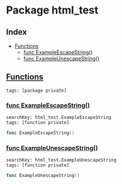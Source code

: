 # Package html_test

## Index

* [Functions](#func)
    * [func ExampleEscapeString()](#ExampleEscapeString)
    * [func ExampleUnescapeString()](#ExampleUnescapeString)


## <a id="func" href="#func">Functions</a>

```
tags: [package private]
```

### <a id="ExampleEscapeString" href="#ExampleEscapeString">func ExampleEscapeString()</a>

```
searchKey: html_test.ExampleEscapeString
tags: [function private]
```

```Go
func ExampleEscapeString()
```

### <a id="ExampleUnescapeString" href="#ExampleUnescapeString">func ExampleUnescapeString()</a>

```
searchKey: html_test.ExampleUnescapeString
tags: [function private]
```

```Go
func ExampleUnescapeString()
```

